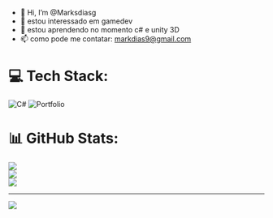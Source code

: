 - 👋 Hi, I’m @Marksdiasg
- 👀 estou interessado em gamedev
- 🌱 estou aprendendo no momento c# e unity 3D
- 📫 como pode me contatar: markdias9@gmail.com

<!---
Marksdiasg/Marksdiasg is a ✨ special ✨ repository because its `README.md` (this file) appears on your GitHub profile.
You can click the Preview link to take a look at your changes.
--->
# 💻 Tech Stack:
![C#](https://img.shields.io/badge/c%23-%23239120.svg?style=for-the-badge&logo=c-sharp&logoColor=white) ![Portfolio](https://img.shields.io/badge/Portfolio-%23000000.svg?style=for-the-badge&logo=firefox&logoColor=#FF7139)
# 📊 GitHub Stats:
![](https://github-readme-stats.vercel.app/api?username=Marksdiasg&theme=dark&hide_border=false&include_all_commits=false&count_private=false)<br/>
![](https://github-readme-streak-stats.herokuapp.com/?user=Marksdiasg&theme=dark&hide_border=false)<br/>
![](https://github-readme-stats.vercel.app/api/top-langs/?username=Marksdiasg&theme=dark&hide_border=false&include_all_commits=false&count_private=false&layout=compact)

---
[![](https://visitcount.itsvg.in/api?id=Marksdiasg&icon=0&color=0)](https://visitcount.itsvg.in)

<!-- Proudly created with GPRM ( https://gprm.itsvg.in ) -->

